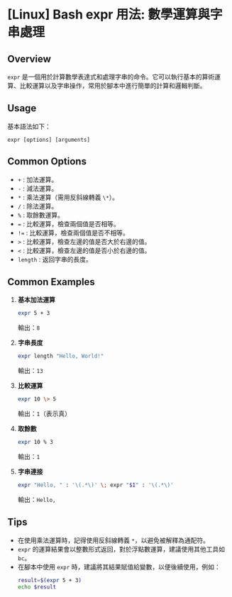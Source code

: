 # [Linux] Bash expr 用法: 數學運算與字串處理

## Overview
`expr` 是一個用於計算數學表達式和處理字串的命令。它可以執行基本的算術運算、比較運算以及字串操作，常用於腳本中進行簡單的計算和邏輯判斷。

## Usage
基本語法如下：
```
expr [options] [arguments]
```

## Common Options
- `+` : 加法運算。
- `-` : 減法運算。
- `*` : 乘法運算（需用反斜線轉義 `\*`）。
- `/` : 除法運算。
- `%` : 取餘數運算。
- `=` : 比較運算，檢查兩個值是否相等。
- `!=` : 比較運算，檢查兩個值是否不相等。
- `>` : 比較運算，檢查左邊的值是否大於右邊的值。
- `<` : 比較運算，檢查左邊的值是否小於右邊的值。
- `length` : 返回字串的長度。

## Common Examples
1. **基本加法運算**
   ```bash
   expr 5 + 3
   ```
   輸出：`8`

2. **字串長度**
   ```bash
   expr length "Hello, World!"
   ```
   輸出：`13`

3. **比較運算**
   ```bash
   expr 10 \> 5
   ```
   輸出：`1`（表示真）

4. **取餘數**
   ```bash
   expr 10 % 3
   ```
   輸出：`1`

5. **字串連接**
   ```bash
   expr "Hello, " : '\(.*\)' \; expr "$1" : '\(.*\)' 
   ```
   輸出：`Hello, `

## Tips
- 在使用乘法運算時，記得使用反斜線轉義 `*`，以避免被解釋為通配符。
- `expr` 的運算結果會以整數形式返回，對於浮點數運算，建議使用其他工具如 `bc`。
- 在腳本中使用 `expr` 時，建議將其結果賦值給變數，以便後續使用，例如：
   ```bash
   result=$(expr 5 + 3)
   echo $result
   ```